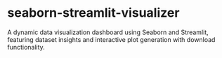 # seaborn-streamlit-visualizer
A dynamic data visualization dashboard using Seaborn and Streamlit, featuring dataset insights and interactive plot generation with download functionality.
